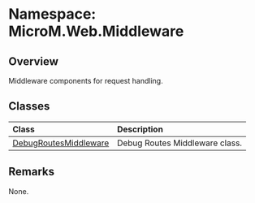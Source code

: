 # Namespace: MicroM.Web.Middleware
## Overview
Middleware components for request handling.

## Classes
| Class | Description |
|:------------|:-------------|
| [DebugRoutesMiddleware](DebugRoutesMiddleware/index.md) | Debug Routes Middleware class. |

## Remarks
None.

